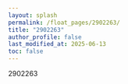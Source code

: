 ```yaml
---
layout: splash
permalink: /float_pages/2902263/
title: "2902263"
author_profile: false
last_modified_at: 2025-06-13
toc: false
---
```

 
2902263
